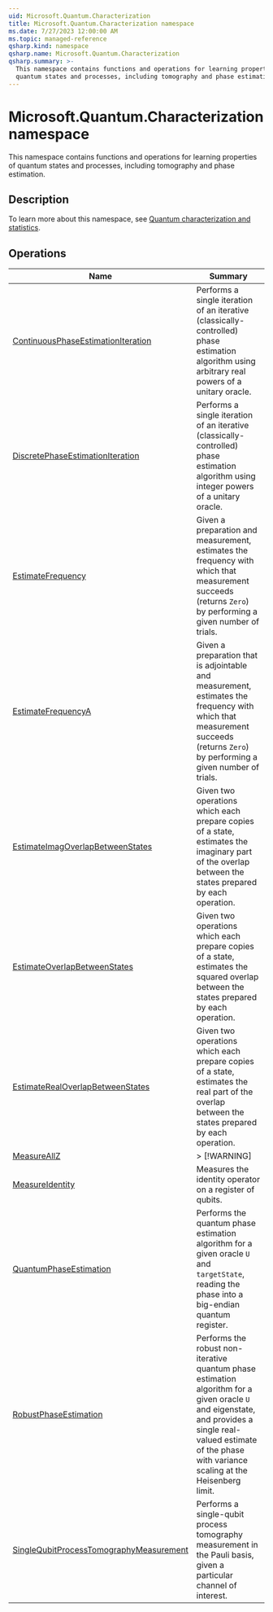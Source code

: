 ```yaml
---
uid: Microsoft.Quantum.Characterization
title: Microsoft.Quantum.Characterization namespace
ms.date: 7/27/2023 12:00:00 AM
ms.topic: managed-reference
qsharp.kind: namespace
qsharp.name: Microsoft.Quantum.Characterization
qsharp.summary: >-
  This namespace contains functions and operations for learning properties of
  quantum states and processes, including tomography and phase estimation.
---
```


# Microsoft.Quantum.Characterization namespace

This namespace contains functions and operations for learning properties of
quantum states and processes, including tomography and phase estimation.



## Description

To learn more about this namespace, see
[Quantum characterization and statistics](xref:microsoft.quantum.libraries.overview.characterization).
<!-- summaries -->

## Operations

| Name | Summary |
|------|---------|
|[ContinuousPhaseEstimationIteration](xref:Microsoft.Quantum.Characterization.ContinuousPhaseEstimationIteration) |Performs a single iteration of an iterative (classically-controlled) phase estimation algorithm using arbitrary real powers of a unitary oracle. |
|[DiscretePhaseEstimationIteration](xref:Microsoft.Quantum.Characterization.DiscretePhaseEstimationIteration) |Performs a single iteration of an iterative (classically-controlled) phase estimation algorithm using integer powers of a unitary oracle. |
|[EstimateFrequency](xref:Microsoft.Quantum.Characterization.EstimateFrequency) |Given a preparation and measurement, estimates the frequency with which that measurement succeeds (returns `Zero`) by performing a given number of trials. |
|[EstimateFrequencyA](xref:Microsoft.Quantum.Characterization.EstimateFrequencyA) |Given a preparation that is adjointable and measurement, estimates the frequency with which that measurement succeeds (returns `Zero`) by performing a given number of trials. |
|[EstimateImagOverlapBetweenStates](xref:Microsoft.Quantum.Characterization.EstimateImagOverlapBetweenStates) |Given two operations which each prepare copies of a state, estimates the imaginary part of the overlap between the states prepared by each operation. |
|[EstimateOverlapBetweenStates](xref:Microsoft.Quantum.Characterization.EstimateOverlapBetweenStates) |Given two operations which each prepare copies of a state, estimates the squared overlap between the states prepared by each operation. |
|[EstimateRealOverlapBetweenStates](xref:Microsoft.Quantum.Characterization.EstimateRealOverlapBetweenStates) |Given two operations which each prepare copies of a state, estimates the real part of the overlap between the states prepared by each operation. |
|[MeasureAllZ](xref:Microsoft.Quantum.Characterization.MeasureAllZ) |> [!WARNING] |
|[MeasureIdentity](xref:Microsoft.Quantum.Characterization.MeasureIdentity) |Measures the identity operator on a register of qubits. |
|[QuantumPhaseEstimation](xref:Microsoft.Quantum.Characterization.QuantumPhaseEstimation) |Performs the quantum phase estimation algorithm for a given oracle `U` and `targetState`, reading the phase into a big-endian quantum register. |
|[RobustPhaseEstimation](xref:Microsoft.Quantum.Characterization.RobustPhaseEstimation) |Performs the robust non-iterative quantum phase estimation algorithm for a given oracle `U` and eigenstate, and provides a single real-valued estimate of the phase with variance scaling at the Heisenberg limit. |
|[SingleQubitProcessTomographyMeasurement](xref:Microsoft.Quantum.Characterization.SingleQubitProcessTomographyMeasurement) |Performs a single-qubit process tomography measurement in the Pauli basis, given a particular channel of interest. |


<!-- /summaries -->
